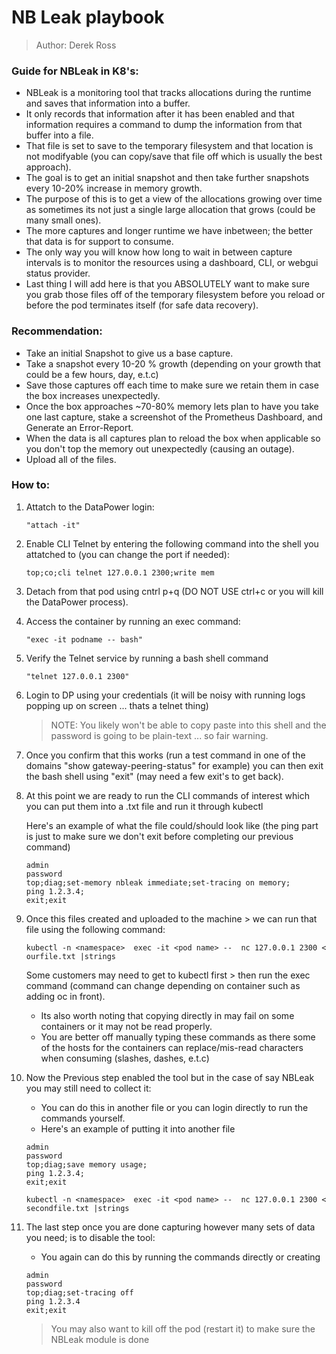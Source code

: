 # NB Leak playbook  


> Author: Derek Ross   

   
### Guide for NBLeak in K8's:   

- NBLeak is a monitoring tool that tracks allocations during the runtime and saves that information into a buffer.   
- It only records that information after it has been enabled and that information requires a command to dump the information from that buffer into a file.   
- That file is set to save to the temporary filesystem and that location is not modifyable (you can copy/save that file off which is usually the best approach).   
- The goal is to get an initial snapshot and then take further snapshots every 10-20% increase in memory growth.   
- The purpose of this is to get a view of the allocations growing over time as sometimes its not just a single large allocation that grows (could be many small ones).   
- The more captures and longer runtime we have inbetween; the better that data is for support to consume.   
- The only way you will know how long to wait in between capture intervals is to monitor the resources using a dashboard, CLI, or webgui status provider.   
- Last thing I will add here is that you ABSOLUTELY want to make sure you grab those files off of the temporary filesystem before you reload or before the pod terminates itself (for safe data recovery).   
   
   
### Recommendation:   

- Take an initial Snapshot to give us a base capture.   
- Take a snapshot every 10-20 % growth (depending on your growth that could be a few hours, day, e.t.c)   
- Save those captures off each time to make sure we retain them in case the box increases unexpectedly.   
- Once the box approaches ~70-80% memory lets plan to have you take one last capture, stake a screenshot of the Prometheus Dashboard, and Generate an Error-Report.   
- When the data is all captures plan to reload the box when applicable so you don't top the memory out unexpectedly (causing an outage).   
- Upload all of the files.   
   
### How to:


1. Attatch to the DataPower login:   
    ```   
    "attach -it"   
    ```   
1. Enable CLI Telnet by entering the following command into the shell you attatched to (you can change the port if needed):   
    ```   
    top;co;cli telnet 127.0.0.1 2300;write mem   
    ```   
   
1. Detach from that pod using cntrl p+q (DO NOT USE ctrl+c or you will kill the DataPower process).   
   
   
1. Access the container by running an exec command:   
    ```   
    "exec -it podname -- bash"   
    ```   
   
1. Verify the Telnet service by running a bash shell command   
    ```   
    "telnet 127.0.0.1 2300"   
    ```   
   
1. Login to DP using your credentials (it will be noisy with running logs popping up on screen ... thats a telnet thing)   
    > NOTE: You likely won't be able to copy paste into this shell and the password is going to be plain-text ... so fair warning.   
   
1. Once you confirm that this works (run a test command in one of the domains "show gateway-peering-status" for example) you can then exit the bash shell using "exit" (may need a few exit's to get back).   
   
   
1. At this point we are ready to run the CLI commands of interest which you can put them into a .txt file and run it through kubectl   
   
    Here's an example of what the file could/should look like (the ping part is just to make sure we don't exit before completing our previous command)   
    ```   
    admin   
    password   
    top;diag;set-memory nbleak immediate;set-tracing on memory;   
    ping 1.2.3.4;   
    exit;exit   
    ```   
   
1. Once this files created and uploaded to the machine > we can run that file using the following command:   
    ```   
    kubectl -n <namespace>  exec -it <pod name> --  nc 127.0.0.1 2300 < ourfile.txt |strings   
    ```   
    
    Some customers may need to get to kubectl first > then run the exec command (command can change depending on container such as adding oc in front).   
    - Its also worth noting that copying directly in may fail on some containers or it may not be read properly.   
    - You are better off manually typing these commands as there some of the hosts for the containers can replace/mis-read characters when consuming (slashes, dashes, e.t.c)   
    
   
   
1. Now the Previous step enabled the tool but in the case of say NBLeak you may still need to collect it:   
    - You can do this in another file or you can login directly to run the commands yourself.   
    - Here's an example of putting it into another file   
    ```   
    admin   
    password   
    top;diag;save memory usage;   
    ping 1.2.3.4;   
    exit;exit   
    ```   
    ```   
    kubectl -n <namespace>  exec -it <pod name> --  nc 127.0.0.1 2300 < secondfile.txt |strings   
    ```   
1. The last step once you are done capturing however many sets of data you need; is to disable the tool:   
    - You again can do this by running the commands directly or creating   
    ```   
    admin   
    password   
    top;diag;set-tracing off   
    ping 1.2.3.4   
    exit;exit   
    ```   
    > You may also want to kill off the pod (restart it) to make sure the NBLeak module is done   